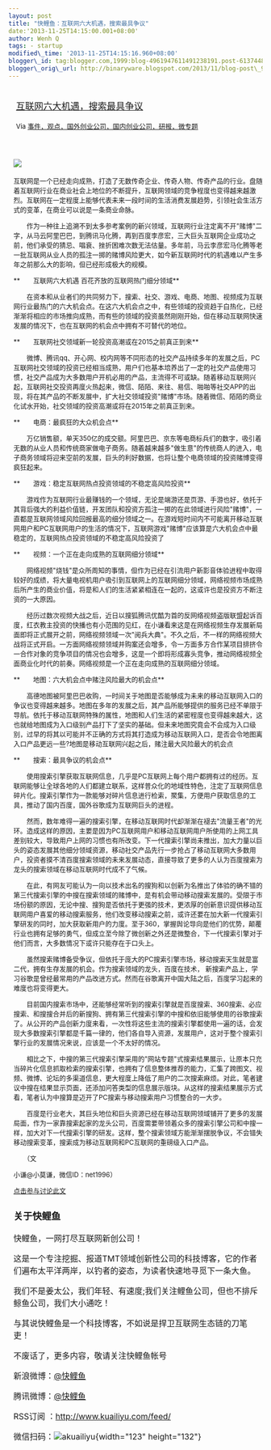 ```yaml
--- 
layout: post 
title: "快鲤鱼：互联网六大机遇，搜索最具争议" 
date:'2013-11-25T14:15:00.001+08:00' 
author: Wenh Q
tags: - startup
modified\_time: '2013-11-25T14:15:16.960+08:00' 
blogger\_id: tag:blogger.com,1999:blog-4961947611491238191.post-6137448574837223408
blogger\_orig\_url: http://binaryware.blogspot.com/2013/11/blog-post\_9462.html
---
```

<div style="margin: 10px; padding: 5px;">

<div style="font-size: 18px;">

[互联网六大机遇，搜索最具争议](http://www.kuailiyu.com/article/6126.html)

</div>

<div style="font-size: 13px;">

Via
[事件，观点，国外创业公司，国内创业公司，研报，微专题](http://www.kuailiyu.com/)

</div>

</div>

<div style="font-size: 13px; padding: 15px 0 10px 10px;">

![](http://www.kuailiyu.com/uploadfile/2013/1119/20131119015736567.jpg)　　

互联网是一个已经走向成熟，打造了无数传奇企业、传奇人物、传奇产品的行业。盘随着互联网行业在商业社会上地位的不断提升，互联网领域的竞争程度也变得越来越激烈。互联网在一定程度上能够代表未来一段时间的生活消费发展趋势，引领社会生活方式的变革，在商业可以说是一条商业命脉。

　　作为一种往上追溯不到太多参考案例的新兴领域，互联网行业注定离不开"赌博"二字，从马云阿里巴巴，到腾讯马化腾，再到百度李彦宏，三大巨头互联网企业成功之前，他们承受的猜忌、唱衰、挫折困难次数无法估量。多年前，马云李彦宏马化腾等老一批互联网从业人员的孤注一掷的赌博风险更大，如今新互联网时代的机遇难以产生多年之前那么大的影响，但已经形成极大的规模。

**　　互联网六大机遇 百花齐放的互联网热门细分领域**

　　在资本和从业者们的共同努力下，搜索、社交、游戏、电商、地图、视频成为互联网行业最热门的六大机会点。在这六大机会点之中，有些领域的投资趋于白热化，已经渐渐将相应的市场推向成熟，而有些的领域的投资虽然刚刚开始，但在移动互联网快速发展的情况下，也在互联网的机会点中拥有不可替代的地位。

**　　互联网社交领域新一轮投资高潮或在2015之前真正到来**

　　微博、腾讯qq、开心网、校内网等不同形态的社交产品持续多年的发展之后，PC互联网社交领域的投资已经相当成熟，用户们也基本培养出了一定的社交产品使用习惯，社交产品成为大多数用户开机必用的产品，主流得不可或缺。随着移动互联网兴起，互联网社交投资再度火热起来，微信、陌陌、来往、易信、啪啪等社交APP的出现，将在其产品的不断发展中，扩大社交领域投资"赌博"市场。随着微信、陌陌的商业化试水开始，社交领域的投资高潮或将在2015年之前真正到来。

**　　电商：最疯狂的大众机会点**

　　万亿销售额，单天350亿的成交额。阿里巴巴、京东等电商标兵们的数字，吸引着无数的从业人员和传统商家做电子商务。随着越来越多"做生意"的传统商人的进入，电子商务领域将迎来空前的发展，巨头的利好数据，也将让整个电商领域的投资赌博变得疯狂起来。

**　　游戏：稳定互联网热点投资领域的不稳定高风险投资**

　　游戏作为互联网行业最赚钱的一个领域，无论是端游还是页游、手游也好，依托于其背后强大的利益价值链，开发团队和投资方孤注一掷的在此领域进行风险"赌博"，一直都是互联网领域风险回报最高的细分领域之一。在游戏短时间内不可能离开移动互联网用户和PC互联网用户的生活的情况下，互联网游戏"赌博"应该算是六大机会点中最稳定的，互联网热点投资领域的不稳定高风险投资了

**　　视频：一个正在走向成熟的互联网细分领域**

　　网络视频"烧钱"是众所周知的事情，但作为已经在引流用户新影音体验进程中取得较好的成绩，将大量电视机用户吸引到互联网上的互联网细分领域，网络视频市场成熟后所产生的商业价值，将是和人们的生活紧紧相连在一起的，这或许也是投资方不断注资的一大原因。

　　经历过数次视频大战之后，近日以搜狐腾讯优酷为首的反网络视频盗版联盟起诉百度，红衣教主投资的快播也有小范围的见红，在小谦看来这是在网络视频生存发展新局面即将正式展开之前，网络视频领域一次"阅兵大典"。不久之后，不一样的网络视频大战将正式开启。一方面网络视频领域并购案还会增多，令一方面多方合作某项目排挤令一合作对象的竞争项目的情况也会增多，这是一个即将形成寡头竞争，推动网络视频全面商业化时代的前奏。网络视频是一个正在走向成熟的互联网细分领域。

**　　地图：六大机会点中赌注风险最大的机会点**

　　高德地图被阿里巴巴收购，一时间关于地图是否能够成为未来的移动互联网入口的争议也变得越来越多。地图在多年的发展之后，其产品所能够提供的服务已经不单限于导航。依托于移动互联网特殊的属性，地图和人们生活的紧密程度也变得越来越大，这也就给地图成为入口级别产品打下了坚实的基础。但未来地图究竟会不会成为入口级别，过早的将其以可能并不正确的方式将其打造成为移动互联网入口，是否会令地图离入口产品更远一些?地图是移动互联网兴起之后，赌注最大风险最大的机会点

**　　搜索：最具争议的机会点**

　　使用搜索引擎获取互联网信息，几乎是PC互联网上每个用户都拥有过的经历。互联网能够让全球各地的人们都建立联系，这样普众化的地域性特色，注定了互联网信息碎片化。搜索引擎作为一款能够对碎片信息进行检索，聚集，方便用户获取信息的工具，推动了国内百度，国外谷歌成为互联网巨头的进程。

　　然而，数年难得一遍的搜索引擎，在移动互联网时代却渐渐在褪去"流量王者"的光环。造成这样的原因，主要是因为PC互联网用户和移动互联网用户所使用的上网工具差别较大，导致用户上网的习惯也有所改变。下一代搜索引擎尚未推出，加大力量以巨头的姿态发展其他细分领域资源，移动社交产品先行一步抢占了移动互联网大多数用户，投资者摸不清百度搜索领域的未来发展动态，直接导致了更多的人认为百度搜索为龙头的搜索领域在移动互联网时代成不了气候。

　　在此，有网友可能认为一向以技术出名的搜狗和以创新为名推出了体验的确不错的第三代搜索引擎的中搜在搜索领域的赌博中，是有机会带动移动搜索发展的。受限于市场份额的原因，无论中搜、搜狗是否依托于更强的技术，更浓厚的创新意识提供移动互联网用户喜爱的移动搜索服务，他们改变移动搜索之前，或许还要在加大新一代搜索引擎研发的同时，加大获取新用户的力度。至于360，掌握舆论导向是他们的优势，颠覆行业也拥有足够的勇气，但成立至今除了微创新之外还是微整合，下一代搜索引擎对于他们而言，大多数情况下或许只能存在于口头上。

　　虽然搜索赌博备受争议，但依托于庞大的PC搜索引擎市场，移动搜索天生就是富二代，拥有生存发展的机会。作为搜索领域的龙头，百度在技术，
新搜索产品上，学习谷歌是曾经最常用的产品改进方式。然而在谷歌离开中国大陆之后，百度学习起来的难度也将变得更大。

　　目前国内搜索市场中，还能够经常听到的搜索引擎就是百度搜索、360搜索、必应搜索、和搜搜合并后的新搜狗、拥有第三代搜索引擎的中搜和依旧能够使用的谷歌搜索了。从公开的产品创新力度来看，一次性将这些主流的搜索引擎都使用一遍的话，会发现大多数搜索引擎都是千篇一律的，他们各自导入资源，发展用户，这对于整个搜索引擎行业的发展情况来说，应该是一个不太好的情况。

　　相比之下，中搜的第三代搜索引擎采用的"网站专题"式搜索结果展示，让原本只充当碎片化信息抓取检索的搜索引擎，也拥有了信息整体推荐的能力，汇集了跨图文、视频、微博、论坛的多渠道信息，更大程度上降低了用户的二次搜索麻烦。对此，笔者建议中搜在结果显示页面，还添加问答类型的信息展示版块。从这样的搜索结果展示方式看，笔者认为中搜算是迈开了PC搜索与移动搜索用户习惯整合的一大步。

　　百度是行业老大，其巨头地位和巨头资源已经在移动互联网领域铺开了更多的发展局面，作为一家靠搜索起家的龙头公司，百度需要带领着众多的搜索引擎公司和中搜一样，加大对下一代搜索引擎的研发。这样，整个搜索领域方能渐渐摆脱争议，不会错失移动搜索变革，搜索成为移动互联网和PC互联网的重磅级入口产品。

　　（文

小谦@小莫谦，微信ID：net1996）

[点击参与讨论此文](http://www.kuailiyu.com/article/6126.html?utm_source=articletail&utm_medium=RSS#comments)

<div style="font-size: 16px;">

### **关于快鲤鱼**

快鲤鱼，一网打尽互联网新创公司！

这是一个专注挖掘、报道TMT领域创新性公司的科技博客，它的作者们遍布太平洋两岸，以钓者的姿态，为读者快速地寻觅下一条大鱼。

我们不是姜太公，我们年轻、有速度;我们关注鲤鱼公司，但也不排斥鲸鱼公司，我们大小通吃！

与其说快鲤鱼是一个科技博客，不如说是捍卫互联网生态链的刀笔吏！

<div>

不废话了，更多内容，敬请关注快鲤鱼帐号

新浪微博：[@快鲤鱼](http://weibo.com/p/1002062696344613/mblog)

腾讯微博：[@快鲤鱼](http://t.qq.com/kuailiyucyzone)

RSS订阅 ：<http://www.kuailiyu.com/feed/>

微信扫码：![akuailiyu](http://tpl5.kuailiyu.com/templates/white/images/weixin.jpg){width="123"
height="132"}

</div>

</div>

</div>
